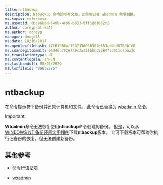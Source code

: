 ```yaml
---
title: ntbackup
description: Ntbackup 命令的参考文章，此命令已被 wbadmin 命令替换。
ms.topic: reference
ms.assetid: 6bce6b0d-646b-46b6-b833-0ff1d6f082c2
author: coreyp-at-msft
ms.author: coreyp
manager: dongill
ms.date: 10/16/2017
ms.openlocfilehash: 47f61968bf153719d050501e553cd4dd0785b7e8
ms.sourcegitcommit: 96d46c702e7a9c3a321bbbb5284f73911c7baa3c
ms.translationtype: MT
ms.contentlocale: zh-CN
ms.lasthandoff: 08/27/2020
ms.locfileid: "89037275"
---
```

# <a name="ntbackup"></a>ntbackup

在命令提示符下备份并还原计算机和文件。 此命令已替换为 [wbadmin 命令](wbadmin.md)。

> [!IMPORTANT]
> **Wbadmin**命令无法恢复使用**ntbackup**命令创建的备份。 但是，可以从[WINDOWS NT 备份还原实用程序](https://www.microsoft.com/download/details.aspx?id=4220)下载**ntbackup**版本。 此可下载版本可帮助你执行旧备份的恢复，但无法创建新备份。

## <a name="additional-references"></a>其他参考

- [命令行语法项](command-line-syntax-key.md)

- [wbadmin](wbadmin.md)
